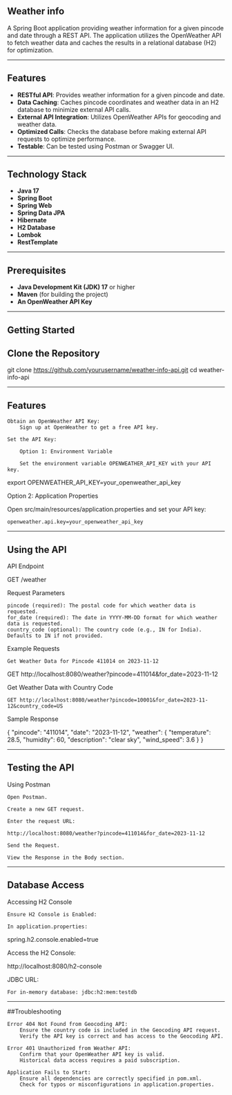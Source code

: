 ## Weather info 

A Spring Boot application providing weather information for a given pincode and date through a REST API. The application utilizes the OpenWeather API to fetch weather data and caches the results in a relational database (H2) for optimization.


---

## Features

- **RESTful API**: Provides weather information for a given pincode and date.
- **Data Caching**: Caches pincode coordinates and weather data in an H2 database to minimize external API calls.
- **External API Integration**: Utilizes OpenWeather APIs for geocoding and weather data.
- **Optimized Calls**: Checks the database before making external API requests to optimize performance.
- **Testable**: Can be tested using Postman or Swagger UI.

---

## Technology Stack

- **Java 17**
- **Spring Boot**
- **Spring Web**
- **Spring Data JPA**
- **Hibernate**
- **H2 Database**
- **Lombok**
- **RestTemplate**

---

## Prerequisites

- **Java Development Kit (JDK) 17** or higher
- **Maven** (for building the project)
- **An OpenWeather API Key**

---

## Getting Started

## Clone the Repository

git clone https://github.com/yourusername/weather-info-api.git
cd weather-info-api

---

## Features

    Obtain an OpenWeather API Key:
        Sign up at OpenWeather to get a free API key.

    Set the API Key:

        Option 1: Environment Variable

        Set the environment variable OPENWEATHER_API_KEY with your API key.

export OPENWEATHER_API_KEY=your_openweather_api_key

Option 2: Application Properties

Open src/main/resources/application.properties and set your API key:

    openweather.api.key=your_openweather_api_key

---

## Using the API
API Endpoint

GET /weather

Request Parameters

    pincode (required): The postal code for which weather data is requested.
    for_date (required): The date in YYYY-MM-DD format for which weather data is requested.
    country_code (optional): The country code (e.g., IN for India). Defaults to IN if not provided.

Example Requests

    Get Weather Data for Pincode 411014 on 2023-11-12

GET http://localhost:8080/weather?pincode=411014&for_date=2023-11-12

Get Weather Data with Country Code

    GET http://localhost:8080/weather?pincode=10001&for_date=2023-11-12&country_code=US

Sample Response

{
  "pincode": "411014",
  "date": "2023-11-12",
  "weather": {
    "temperature": 28.5,
    "humidity": 60,
    "description": "clear sky",
    "wind_speed": 3.6
  }
}

---

## Testing the API
Using Postman

    Open Postman.

    Create a new GET request.

    Enter the request URL:

    http://localhost:8080/weather?pincode=411014&for_date=2023-11-12

    Send the Request.

    View the Response in the Body section.
	
---

## Database Access
Accessing H2 Console

    Ensure H2 Console is Enabled:

    In application.properties:

spring.h2.console.enabled=true

Access the H2 Console:

http://localhost:8080/h2-console

JDBC URL:

    For in-memory database: jdbc:h2:mem:testdb
	
---

##Troubleshooting

    Error 404 Not Found from Geocoding API:
        Ensure the country code is included in the Geocoding API request.
        Verify the API key is correct and has access to the Geocoding API.

    Error 401 Unauthorized from Weather API:
        Confirm that your OpenWeather API key is valid.
        Historical data access requires a paid subscription.

    Application Fails to Start:
        Ensure all dependencies are correctly specified in pom.xml.
        Check for typos or misconfigurations in application.properties.